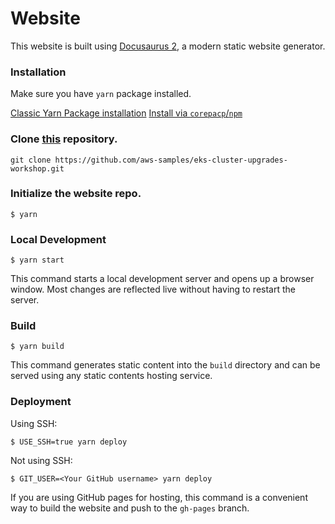 # Website

This website is built using [Docusaurus 2](https://docusaurus.io/), a modern static website generator.

### Installation

Make sure you have `yarn` package installed. 

[Classic Yarn Package installation](https://classic.yarnpkg.com/lang/en/docs/install/)
[Install via `corepacp`/`npm`](https://yarnpkg.com/getting-started/install)

### Clone [this](https://github.com/aws-samples/eks-cluster-upgrades-workshop) repository.

```
git clone https://github.com/aws-samples/eks-cluster-upgrades-workshop.git
```

### Initialize the website repo.

```
$ yarn
```

### Local Development

```
$ yarn start
```

This command starts a local development server and opens up a browser window. Most changes are reflected live without having to restart the server.

### Build

```
$ yarn build
```

This command generates static content into the `build` directory and can be served using any static contents hosting service.

### Deployment

Using SSH:

```
$ USE_SSH=true yarn deploy
```

Not using SSH:

```
$ GIT_USER=<Your GitHub username> yarn deploy
```

If you are using GitHub pages for hosting, this command is a convenient way to build the website and push to the `gh-pages` branch.
